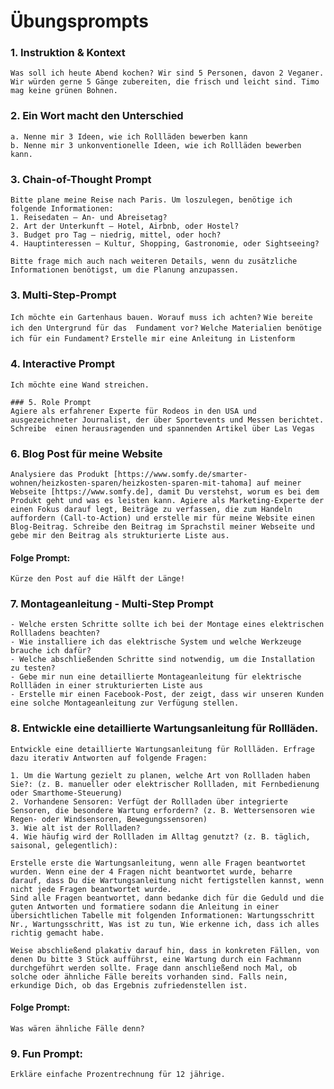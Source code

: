 # Übungsprompts

### 1. Instruktion & Kontext
```
Was soll ich heute Abend kochen? Wir sind 5 Personen, davon 2 Veganer. Wir würden gerne 5 Gänge zubereiten, die frisch und leicht sind. Timo mag keine grünen Bohnen.
```

### 2. Ein Wort macht den Unterschied
```
a. Nenne mir 3 Ideen, wie ich Rollläden bewerben kann
b. Nenne mir 3 unkonventionelle Ideen, wie ich Rollläden bewerben kann.
```



### 3. Chain-of-Thought Prompt
```
Bitte plane meine Reise nach Paris. Um loszulegen, benötige ich folgende Informationen:
1. Reisedaten – An- und Abreisetag?
2. Art der Unterkunft – Hotel, Airbnb, oder Hostel?
3. Budget pro Tag – niedrig, mittel, oder hoch?
4. Hauptinteressen – Kultur, Shopping, Gastronomie, oder Sightseeing?

Bitte frage mich auch nach weiteren Details, wenn du zusätzliche Informationen benötigst, um die Planung anzupassen.
```

### 3. Multi-Step-Prompt

`Ich möchte ein Gartenhaus bauen. Worauf muss ich achten?`
`Wie bereite ich den Untergrund für das  Fundament vor?`
`Welche Materialien benötige ich für ein Fundament?`
`Erstelle mir eine Anleitung in Listenform`



### 4. Interactive Prompt
```
Ich möchte eine Wand streichen.

### 5. Role Prompt
Agiere als erfahrener Experte für Rodeos in den USA und ausgezeichneter Journalist, der über Sportevents und Messen berichtet. Schreibe  einen herausragenden und spannenden Artikel über Las Vegas
```



### 6. Blog Post für meine Website
```
Analysiere das Produkt [https://www.somfy.de/smarter-wohnen/heizkosten-sparen/heizkosten-sparen-mit-tahoma] auf meiner Webseite [https://www.somfy.de], damit Du verstehst, worum es bei dem Produkt geht und was es leisten kann. Agiere als Marketing-Experte der einen Fokus darauf legt, Beiträge zu verfassen, die zum Handeln auffordern (Call-to-Action) und erstelle mir für meine Website einen Blog-Beitrag. Schreibe den Beitrag im Sprachstil meiner Webseite und gebe mir den Beitrag als strukturierte Liste aus.
```

#### Folge Prompt:
```
Kürze den Post auf die Hälft der Länge!
```


### 7. Montageanleitung - Multi-Step Prompt
```
- Welche ersten Schritte sollte ich bei der Montage eines elektrischen Rollladens beachten?
- Wie installiere ich das elektrische System und welche Werkzeuge brauche ich dafür?
- Welche abschließenden Schritte sind notwendig, um die Installation zu testen?
- Gebe mir nun eine detaillierte Montageanleitung für elektrische Rollläden in einer strukturierten Liste aus
- Erstelle mir einen Facebook-Post, der zeigt, dass wir unseren Kunden eine solche Montageanleitung zur Verfügung stellen.
```


### 8. Entwickle eine detaillierte Wartungsanleitung für Rollläden.
```
Entwickle eine detaillierte Wartungsanleitung für Rollläden. Erfrage dazu iterativ Antworten auf folgende Fragen:

1. Um die Wartung gezielt zu planen, welche Art von Rollladen haben Sie?: (z. B. manueller oder elektrischer Rollladen, mit Fernbedienung oder Smarthome-Steuerung)
2. Vorhandene Sensoren: Verfügt der Rollladen über integrierte Sensoren, die besondere Wartung erfordern? (z. B. Wettersensoren wie Regen- oder Windsensoren, Bewegungssensoren)
3. Wie alt ist der Rollladen?
4. Wie häufig wird der Rollladen im Alltag genutzt? (z. B. täglich, saisonal, gelegentlich):

Erstelle erste die Wartungsanleitung, wenn alle Fragen beantwortet wurden. Wenn eine der 4 Fragen nicht beantwortet wurde, beharre darauf, dass Du die Wartungsanleitung nicht fertigstellen kannst, wenn nicht jede Fragen beantwortet wurde.
Sind alle Fragen beantwortet, dann bedanke dich für die Geduld und die guten Antworten und formatiere sodann die Anleitung in einer übersichtlichen Tabelle mit folgenden Informationen: Wartungsschritt Nr., Wartungsschritt, Was ist zu tun, Wie erkenne ich, dass ich alles richtig gemacht habe.

Weise abschließend plakativ darauf hin, dass in konkreten Fällen, von denen Du bitte 3 Stück aufführst, eine Wartung durch ein Fachmann durchgeführt werden sollte. Frage dann anschließend noch Mal, ob solche oder ähnliche Fälle bereits vorhanden sind. Falls nein, erkundige Dich, ob das Ergebnis zufriedenstellen ist.
```


#### Folge Prompt:
```
Was wären ähnliche Fälle denn?
```

### 9. Fun Prompt:
```
Erkläre einfache Prozentrechnung für 12 jährige.
```

